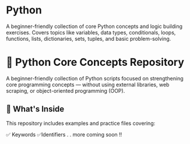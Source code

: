 # Python
A beginner-friendly collection of core Python concepts and logic building exercises. Covers topics like variables, data types, conditionals, loops, functions, lists, dictionaries, sets, tuples, and basic problem-solving.
# 🐍 Python Core Concepts Repository
A beginner-friendly collection of Python scripts focused on strengthening core programming concepts — without using external libraries, web scraping, or object-oriented programming (OOP).

## 📘 What's Inside
This repository includes examples and practice files covering:

✅ Keywords
✅Identifiers
.
.
more coming soon !!
